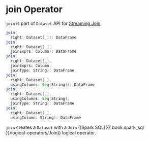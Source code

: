 # join Operator

`join` is part of `Dataset` API for [Streaming Join](../join/index.md).

```scala
join(
  right: Dataset[_]): DataFrame
join(
  right: Dataset[_],
  joinExprs: Column): DataFrame
join(
  right: Dataset[_],
  joinExprs: Column,
  joinType: String): DataFrame
join(
  right: Dataset[_],
  usingColumns: Seq[String]): DataFrame
join(
  right: Dataset[_],
  usingColumns: Seq[String],
  joinType: String): DataFrame
join(
  right: Dataset[_],
  usingColumn: String): DataFrame
```

`join` creates a `Dataset` with a `Join` ([Spark SQL]({{ book.spark_sql }}/logical-operators/Join)) logical operator.
